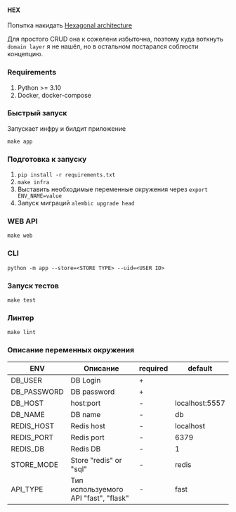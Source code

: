 #### HEX
Попытка накидать [Hexagonal architecture](https://en.wikipedia.org/wiki/Hexagonal_architecture_(software))

Для простого CRUD она к сожелени избыточна, поэтому куда воткнуть `domain layer` я не нашёл, но в остальном постарался соблюсти концепцию.

### Requirements
1. Python >= 3.10
2. Docker, docker-compose

### Быстрый запуск
Запускает инфру и билдит приложение

`make app`

### Подготовка к запуску
1. `pip install -r requirements.txt`
2. `make infra`
3. Выставить необходимые переменные окружения через `export ENV_NAME=value`
4. Запуск миграций `alembic upgrade head`

### WEB API
`make web`

### CLI
`python -m app --store=<STORE TYPE> --uid=<USER ID>`

### Запуск тестов
`make test`

### Линтер
`make lint`

### Описание переменных окружения


| ENV         | Описание                               | required | default        |
|-------------|----------------------------------------|----------|----------------|
| DB_USER     | DB Login                               | +        |                |
| DB_PASSWORD | DB password                            | +        |                |
| DB_HOST     | host:port                              | -        | localhost:5557 |
| DB_NAME     | DB name                                | -        | db             |
| REDIS_HOST  | Redis host                             | -        | localhost      |
| REDIS_PORT  | Redis port                             | -        | 6379           |
| REDIS_DB    | Redis DB                               | -        | 1              |
| STORE_MODE  | Store "redis" or "sql"                 | -        | redis          |
| API_TYPE    | Тип используемого API "fast", "flask"  | -        | fast           |


